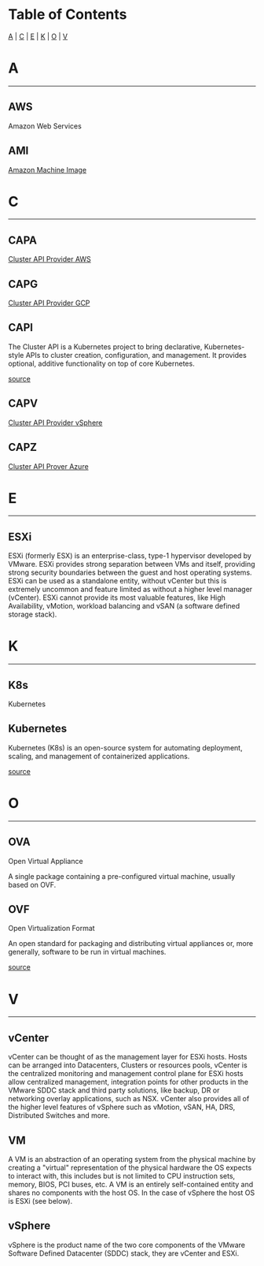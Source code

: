 # Table of Contents

[A](#a) | [C](#c) | [E](#e) | [K](#k) | [O](#o) | [V](#v)

# A
---

## AWS

Amazon Web Services

## AMI

[Amazon Machine Image](https://docs.aws.amazon.com/AWSEC2/latest/UserGuide/AMIs.html)

# C
---

## CAPA

[Cluster API Provider AWS](https://github.com/kubernetes-sigs/cluster-api-provider-aws)

## CAPG

[Cluster API Provider GCP](https://github.com/kubernetes-sigs/cluster-api-provider-gcp)

## CAPI

The Cluster API is a Kubernetes project to bring declarative, Kubernetes-style APIs to cluster creation, configuration, and management. It provides optional, additive functionality on top of core Kubernetes.

[source](https://github.com/kubernetes-sigs/cluster-api)

## CAPV

[Cluster API Provider vSphere](https://github.com/kubernetes-sigs/cluster-api-provider-vsphere)

## CAPZ

[Cluster API Prover Azure](https://github.com/kubernetes-sigs/cluster-api-provider-azure)

# E
---

## ESXi

ESXi (formerly ESX) is an enterprise-class, type-1 hypervisor developed by VMware. ESXi provides strong separation between VMs and itself, providing strong security boundaries between the guest and host operating systems. ESXi can be used as a standalone entity, without vCenter but this is extremely uncommon and feature limited as without a higher level manager (vCenter). ESXi cannot provide its most valuable features, like High Availability, vMotion, workload balancing and vSAN (a software defined storage stack).

# K
---

## K8s

Kubernetes

## Kubernetes

Kubernetes (K8s) is an open-source system for automating deployment, scaling, and management of containerized applications.

[source](https://kubernetes.io)

# O
---

## OVA

Open Virtual Appliance

A single package containing a pre-configured virtual machine, usually based on OVF.

## OVF

Open Virtualization Format

An open standard for packaging and distributing virtual appliances or, more generally, software to be run in virtual machines.

[source](https://en.wikipedia.org/wiki/Open_Virtualization_Format)

# V
---

## vCenter

vCenter can be thought of as the management layer for ESXi hosts. Hosts can be arranged into Datacenters, Clusters or resources pools, vCenter is the centralized monitoring and management control plane for ESXi hosts allow centralized management, integration points for other products in the VMware SDDC stack and third party solutions, like backup, DR or networking overlay applications, such as NSX. vCenter also provides all of the higher level features of vSphere such as vMotion, vSAN, HA, DRS, Distributed Switches and more.

## VM

A VM is an abstraction of an operating system from the physical machine by creating a "virtual" representation of the physical hardware the OS expects to interact with, this includes but is not limited to CPU instruction sets, memory, BIOS, PCI buses, etc. A VM is an entirely self-contained entity and shares no components with the host OS. In the case of vSphere the host OS is ESXi (see below).

## vSphere

vSphere is the product name of the two core components of the VMware Software Defined Datacenter (SDDC) stack, they are vCenter and ESXi.
